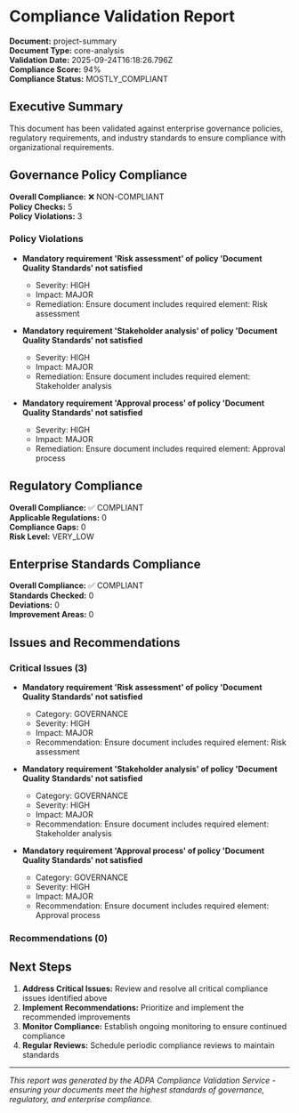 # Compliance Validation Report

**Document:** project-summary  
**Document Type:** core-analysis  
**Validation Date:** 2025-09-24T16:18:26.796Z  
**Compliance Score:** 94%  
**Compliance Status:** MOSTLY_COMPLIANT  

## Executive Summary

This document has been validated against enterprise governance policies, regulatory requirements, and industry standards to ensure compliance with organizational requirements.

## Governance Policy Compliance

**Overall Compliance:** ❌ NON-COMPLIANT  
**Policy Checks:** 5  
**Policy Violations:** 3  


### Policy Violations

- **Mandatory requirement 'Risk assessment' of policy 'Document Quality Standards' not satisfied**
  - Severity: HIGH
  - Impact: MAJOR
  - Remediation: Ensure document includes required element: Risk assessment

- **Mandatory requirement 'Stakeholder analysis' of policy 'Document Quality Standards' not satisfied**
  - Severity: HIGH
  - Impact: MAJOR
  - Remediation: Ensure document includes required element: Stakeholder analysis

- **Mandatory requirement 'Approval process' of policy 'Document Quality Standards' not satisfied**
  - Severity: HIGH
  - Impact: MAJOR
  - Remediation: Ensure document includes required element: Approval process



## Regulatory Compliance

**Overall Compliance:** ✅ COMPLIANT  
**Applicable Regulations:** 0  
**Compliance Gaps:** 0  
**Risk Level:** VERY_LOW  



## Enterprise Standards Compliance

**Overall Compliance:** ✅ COMPLIANT  
**Standards Checked:** 0  
**Deviations:** 0  
**Improvement Areas:** 0  



## Issues and Recommendations

### Critical Issues (3)

- **Mandatory requirement 'Risk assessment' of policy 'Document Quality Standards' not satisfied**
  - Category: GOVERNANCE
  - Severity: HIGH
  - Impact: MAJOR
  - Recommendation: Ensure document includes required element: Risk assessment

- **Mandatory requirement 'Stakeholder analysis' of policy 'Document Quality Standards' not satisfied**
  - Category: GOVERNANCE
  - Severity: HIGH
  - Impact: MAJOR
  - Recommendation: Ensure document includes required element: Stakeholder analysis

- **Mandatory requirement 'Approval process' of policy 'Document Quality Standards' not satisfied**
  - Category: GOVERNANCE
  - Severity: HIGH
  - Impact: MAJOR
  - Recommendation: Ensure document includes required element: Approval process


### Recommendations (0)


## Next Steps

1. **Address Critical Issues:** Review and resolve all critical compliance issues identified above
2. **Implement Recommendations:** Prioritize and implement the recommended improvements
3. **Monitor Compliance:** Establish ongoing monitoring to ensure continued compliance
4. **Regular Reviews:** Schedule periodic compliance reviews to maintain standards

---

*This report was generated by the ADPA Compliance Validation Service - ensuring your documents meet the highest standards of governance, regulatory, and enterprise compliance.*

